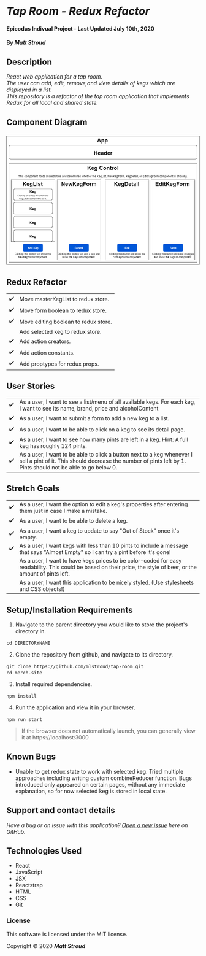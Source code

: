 # _Tap Room - Redux Refactor_

#### Epicodus Indivual Project - Last Updated July 10th, 2020

#### By _**Matt Stroud**_

## Description
_React web application for a tap room._  
_The user can add, edit, remove,and view details of kegs which are displayed in a list._  
_This repository is a refactor of the tap room application that implements Redux for all local and shared state._

## Component Diagram

![Component diagram for tap room application.](https://raw.githubusercontent.com/mlstroud/tap-room/master/diagram.drawio.png)

## Redux Refactor
|  |  |
|--|--|
| :heavy_check_mark: | Move masterKegList to redux store. |
| :heavy_check_mark: | Move form boolean to redux store. |
| :heavy_check_mark:| Move editing boolean to redux store. |
| | Add selected keg to redux store. |
|:heavy_check_mark: | Add action creators. |
|:heavy_check_mark: | Add action constants. |
| :heavy_check_mark: | Add proptypes for redux props. |

## User Stories
|  |  |
|--|--|
| :heavy_check_mark: | As a user, I want to see a list/menu of all available kegs. For each keg, I want to see its name, brand, price and alcoholContent |
| :heavy_check_mark: |As a user, I want to submit a form to add a new keg to a list. |
| :heavy_check_mark: |As a user, I want to be able to click on a keg to see its detail page. |
| :heavy_check_mark: |As a user, I want to see how many pints are left in a keg. Hint: A full keg has roughly 124 pints. |
| :heavy_check_mark: |As a user, I want to be able to click a button next to a keg whenever I sell a pint of it. This should decrease the number of pints left by 1. Pints should not be able to go below 0. |

## Stretch Goals
|  |  |
|--|--|
| :heavy_check_mark: |As a user, I want the option to edit a keg's properties after entering them just in case I make a mistake. |
| :heavy_check_mark: |As a user, I want to be able to delete a keg. |
| :heavy_check_mark: | As a user, I want a keg to update to say "Out of Stock" once it's empty. |
| :heavy_check_mark: | As a user, I want kegs with less than 10 pints to include a message that says "Almost Empty" so I can try a pint before it's gone! |
| |As a user, I want to have kegs prices to be color-coded for easy readability. This could be based on their price, the style of beer, or the amount of pints left. |
| |As a user, I want this application to be nicely styled. (Use stylesheets and CSS objects!) |


## Setup/Installation Requirements

1. Navigate to the parent directory you would like to store the project's directory in.
```
cd DIRECTORYNAME
```
2. Clone the repository from github, and navigate to its directory.
```
git clone https://github.com/mlstroud/tap-room.git
cd merch-site
```
3. Install required dependencies.
```
npm install
```
4. Run the application and view it in your browser.
```
npm run start
```
> If the browser does not automatically launch, you can generally view it at https://localhost:3000

## Known Bugs

* Unable to get redux state to work with selected keg. Tried multiple approaches including writing custom combineReducer function. Bugs introduced only appeared on certain pages, without any immediate explanation, so for now selected keg is stored in local state.
 
## Support and contact details

_Have a bug or an issue with this application? [Open a new issue](https://github.com/mlstroud/tap-room/issues) here on GitHub._

## Technologies Used

* React
* JavaScript
* JSX
* Reactstrap
* HTML
* CSS
* Git

### License

This software is licensed under the MIT license.

Copyright © 2020 **_Matt Stroud_**